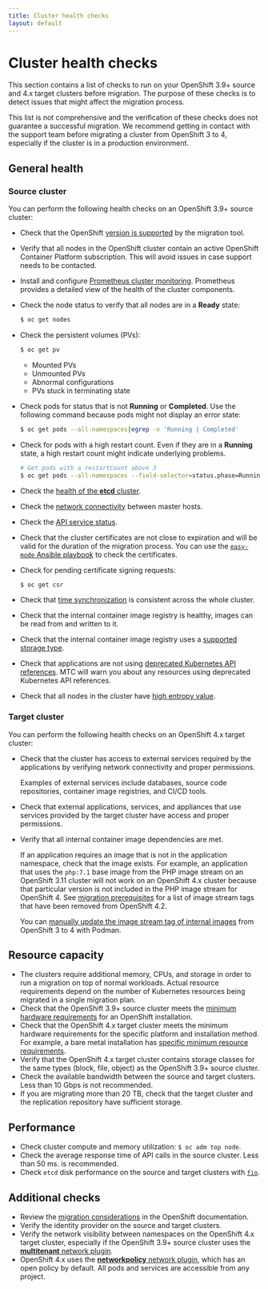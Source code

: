 ```yaml
---
title: Cluster health checks
layout: default
---
```


# Cluster health checks

This section contains a list of checks to run on your OpenShift 3.9+ source and 4.x target clusters before migration. The purpose of these checks is to detect issues that might affect the migration process.

This list is not comprehensive and the verification of these checks does not guarantee a successful migration. We recommend getting in contact with the support team before migrating a cluster from OpenShift 3 to 4, especially if the cluster is in a production environment.

## General health

### Source cluster

You can perform the following health checks on an OpenShift 3.9+ source cluster:

- Check that the OpenShift [version is supported](https://docs.openshift.com/container-platform/4.7/migration/migrating_3_4/migrating-application-workloads-3-4.html#migration-prerequisites_migrating-3-4) by the migration tool.
- Verify that all nodes in the OpenShift cluster contain an active OpenShift Container Platform subscription. This will avoid issues in case support needs to be contacted.
- Install and configure [Prometheus cluster monitoring](https://docs.openshift.com/container-platform/3.11/install_config/prometheus_cluster_monitoring.html). Prometheus provides a detailed view of the health of the cluster components.
- Check the node status to verify that all nodes are in a **Ready** state:

  ```sh
  $ oc get nodes
  ```

- Check the persistent volumes (PVs):

  ```sh
  $ oc get pv
  ```

  - Mounted PVs
  - Unmounted PVs
  - Abnormal configurations
  - PVs stuck in terminating state

- Check pods for status that is not **Running** or **Completed**. Use the following command because pods might not display an error state:

  ```sh
  $ oc get pods --all-namespaces|egrep -v 'Running | Completed'
  ```

- Check for pods with a high restart count. Even if they are in a **Running** state, a high restart count might indicate underlying problems.
  ```sh
  # Get pods with a restartCount above 3
  $ oc get pods --all-namespaces --field-selector=status.phase=Running -o json | jq '.items[]|select(any( .status.containerStatuses[]; .restartCount > 3))|.metadata.name'
  ```
- Check the [health of the **etcd** cluster](https://access.redhat.com/articles/3093761).
- Check the [network connectivity](https://docs.openshift.com/container-platform/3.11/day_two_guide/environment_health_checks.html#connectivity-on-master-hosts) between master hosts.
- Check the [API service status](https://docs.openshift.com/container-platform/3.11/day_two_guide/environment_health_checks.html#day-two-guide-api-service-status).
- Check that the cluster certificates are not close to expiration and will be valid for the duration of the migration process. You can use the [`easy-mode` Ansible playbook](https://docs.openshift.com/container-platform/3.11/install_config/redeploying_certificates.html#install-config-cert-expiry) to check the certificates.
- Check for pending certificate signing requests:

  ```sh
  $ oc get csr
  ```

- Check that [time synchronization](https://docs.openshift.com/container-platform/3.11/day_two_guide/run_once_tasks.html#day-two-guide-ntp-synchronization) is consistent across the whole cluster.
- Check that the internal container image registry is healthy, images can be read from and written to it.
- Check that the internal container image registry uses a [supported storage type](https://docs.openshift.com/container-platform/3.11/scaling_performance/optimizing_storage.html#registry).
- Check that applications are not using [deprecated Kubernetes API references](https://docs.openshift.com/container-platform/4.7/migration/migrating_3_4/troubleshooting-3-4.html#migration-gvk-incompatibility_migrating-3-4). MTC will warn you about any resources using deprecated Kubernetes API references.
- Check that all nodes in the cluster have [high entropy value](https://docs.openshift.com/container-platform/3.11/day_two_guide/run_once_tasks.html#day-two-guide-entropy).

### Target cluster

You can perform the following health checks on an OpenShift 4.x target cluster:

- Check that the cluster has access to external services required by the applications by verifying network connectivity and proper permissions.

  Examples of external services include databases, source code repositories, container image registries, and CI/CD tools.

- Check that external applications, services, and appliances that use services provided by the target cluster have access and proper permissions.
- Verify that all internal container image dependencies are met.

  If an application requires an image that is not in the application namespace, check that the image exists. For example, an application that uses the `php:7.1` base image from the PHP image stream on an OpenShift 3.11 cluster will not work on an OpenShift 4.x cluster because that particular version is not included in the PHP image stream for OpenShift 4. See [migration prerequisites](https://docs.openshift.com/container-platform/4.7/migration/migrating_3_4/migrating-application-workloads-3-4.html#migration-prerequisites_migrating-3-4) for a list of image stream tags that have been removed from OpenShift 4.2.

  You can [manually update the image stream tag of internal images](#manually-updating-images-from-openshift-3-to-4) from OpenShift 3 to 4 with Podman.

## Resource capacity

- The clusters require additional memory, CPUs, and storage in order to run a migration on top of normal workloads. Actual resource requirements depend on the number of Kubernetes resources being migrated in a single migration plan.
- Check that the OpenShift 3.9+ source cluster meets the [minimum hardware requirements](https://docs.openshift.com/container-platform/3.11/install/prerequisites.html#hardware) for an OpenShift installation.
- Check that the OpenShift 4.x target cluster meets the minimum hardware requirements for the specific platform and installation method. For example, a bare metal installation has [specific minimum resource requirements](https://docs.openshift.com/container-platform/4.7/installing/installing_bare_metal/installing-bare-metal.html#minimum-resource-requirements_installing-bare-metal).
- Verify that the OpenShift 4.x target cluster contains storage classes for the same types (block, file, object) as the OpenShift 3.9+ source cluster.
- Check the available bandwidth between the source and target clusters. Less than 10 Gbps is not recommended.
- If you are migrating more than 20 TB, check that the target cluster and the replication repository have sufficient storage.

## Performance

- Check cluster compute and memory utilization: `$ oc adm top node`.
- Check the average response time of API calls in the source cluster. Less than 50 ms. is recommended.
- Check `etcd` disk performance on the source and target clusters with [`fio`](https://access.redhat.com/solutions/4885641).

## Additional checks

- Review the [migration considerations](https://docs.openshift.com/container-platform/4.7/migration/migrating_3_4/planning-migration-3-to-4.html#migration-considerations) in the OpenShift documentation.
- Verify the identity provider on the source and target clusters.
- Verify the network visibility between namespaces on the OpenShift 4.x target cluster, especially if the OpenShift 3.9+ source cluster uses the [**multitenant** network plugin](https://docs.openshift.com/container-platform/3.11/architecture/networking/sdn.html#architecture-additional-concepts-sdn).
- OpenShift 4.x uses the [**networkpolicy** network plugin](https://docs.openshift.com/container-platform/4.7/networking/network_policy/about-network-policy.html), which has an open policy by default. All pods and services are accessible from any project.
